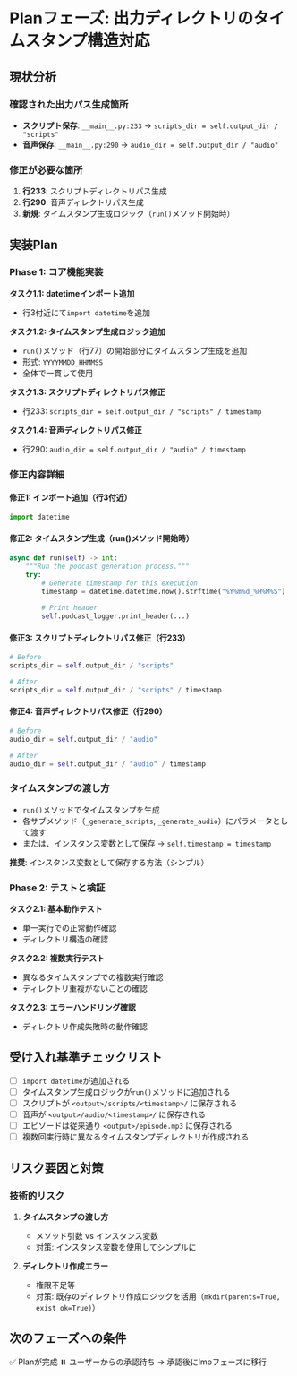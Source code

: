 # Planフェーズ: 出力ディレクトリのタイムスタンプ構造対応

## 現状分析

### 確認された出力パス生成箇所
- **スクリプト保存**: `__main__.py:233` → `scripts_dir = self.output_dir / "scripts"`
- **音声保存**: `__main__.py:290` → `audio_dir = self.output_dir / "audio"`

### 修正が必要な箇所
1. **行233**: スクリプトディレクトリパス生成
2. **行290**: 音声ディレクトリパス生成  
3. **新規**: タイムスタンプ生成ロジック（`run()`メソッド開始時）

## 実装Plan

### Phase 1: コア機能実装

**タスク1.1: datetimeインポート追加**
- 行3付近にて`import datetime`を追加

**タスク1.2: タイムスタンプ生成ロジック追加**
- `run()`メソッド（行77）の開始部分にタイムスタンプ生成を追加
- 形式: `YYYYMMDD_HHMMSS`
- 全体で一貫して使用

**タスク1.3: スクリプトディレクトリパス修正**
- 行233: `scripts_dir = self.output_dir / "scripts" / timestamp`

**タスク1.4: 音声ディレクトリパス修正**  
- 行290: `audio_dir = self.output_dir / "audio" / timestamp`

### 修正内容詳細

#### 修正1: インポート追加（行3付近）
```python
import datetime
```

#### 修正2: タイムスタンプ生成（run()メソッド開始時）
```python
async def run(self) -> int:
    """Run the podcast generation process."""
    try:
        # Generate timestamp for this execution
        timestamp = datetime.datetime.now().strftime("%Y%m%d_%H%M%S")
        
        # Print header
        self.podcast_logger.print_header(...)
```

#### 修正3: スクリプトディレクトリパス修正（行233）
```python
# Before
scripts_dir = self.output_dir / "scripts"

# After  
scripts_dir = self.output_dir / "scripts" / timestamp
```

#### 修正4: 音声ディレクトリパス修正（行290）
```python
# Before
audio_dir = self.output_dir / "audio"

# After
audio_dir = self.output_dir / "audio" / timestamp
```

### タイムスタンプの渡し方
- `run()`メソッドでタイムスタンプを生成
- 各サブメソッド（`_generate_scripts`, `_generate_audio`）にパラメータとして渡す
- または、インスタンス変数として保存 → `self.timestamp = timestamp`

**推奨**: インスタンス変数として保存する方法（シンプル）

### Phase 2: テストと検証

**タスク2.1: 基本動作テスト**
- 単一実行での正常動作確認
- ディレクトリ構造の確認

**タスク2.2: 複数実行テスト**
- 異なるタイムスタンプでの複数実行確認  
- ディレクトリ重複がないことの確認

**タスク2.3: エラーハンドリング確認**
- ディレクトリ作成失敗時の動作確認

## 受け入れ基準チェックリスト
- [ ] `import datetime`が追加される
- [ ] タイムスタンプ生成ロジックが`run()`メソッドに追加される
- [ ] スクリプトが `<output>/scripts/<timestamp>/` に保存される
- [ ] 音声が `<output>/audio/<timestamp>/` に保存される
- [ ] エピソードは従来通り `<output>/episode.mp3` に保存される
- [ ] 複数回実行時に異なるタイムスタンプディレクトリが作成される

## リスク要因と対策

### 技術的リスク
1. **タイムスタンプの渡し方**
   - メソッド引数 vs インスタンス変数
   - 対策: インスタンス変数を使用してシンプルに

2. **ディレクトリ作成エラー**
   - 権限不足等
   - 対策: 既存のディレクトリ作成ロジックを活用（`mkdir(parents=True, exist_ok=True)`）

## 次のフェーズへの条件
✅ Planが完成
⏸️ ユーザーからの承認待ち → 承認後にImpフェーズに移行